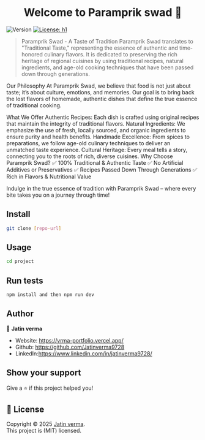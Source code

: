 <h1 align="center">Welcome to Paramprik swad 👋</h1>
<p>
  <img alt="Version" src="https://img.shields.io/badge/version-1.2.6-blue.svg?cacheSeconds=2592000" />
  <a href="hh" target="_blank">
    <img alt="License: h1" src="https://img.shields.io/badge/License-h1-yellow.svg" />
  </a>
 
</p>

> Paramprik Swad - A Taste of Tradition
Paramprik Swad translates to "Traditional Taste," representing the essence of authentic and time-honored culinary flavors. It is dedicated to preserving the rich heritage of regional cuisines by using traditional recipes, natural ingredients, and age-old cooking techniques that have been passed down through generations.

Our Philosophy
At Paramprik Swad, we believe that food is not just about taste; it’s about culture, emotions, and memories. Our goal is to bring back the lost flavors of homemade, authentic dishes that define the true essence of traditional cooking.

What We Offer
Authentic Recipes: Each dish is crafted using original recipes that maintain the integrity of traditional flavors.
Natural Ingredients: We emphasize the use of fresh, locally sourced, and organic ingredients to ensure purity and health benefits.
Handmade Excellence: From spices to preparations, we follow age-old culinary techniques to deliver an unmatched taste experience.
Cultural Heritage: Every meal tells a story, connecting you to the roots of rich, diverse cuisines.
Why Choose Paramprik Swad?
✅ 100% Traditional & Authentic Taste
✅ No Artificial Additives or Preservatives
✅ Recipes Passed Down Through Generations
✅ Rich in Flavors & Nutritional Value

Indulge in the true essence of tradition with Paramprik Swad – where every bite takes you on a journey through time!

## Install

```sh
git clone [repo-url]
```

## Usage

```sh
cd project
```

## Run tests

```sh
npm install and then npm run dev
```

## Author

👤 **Jatin verma**

* Website: https://vrma-portfolio.vercel.app/
* Github: https://github.com/Jatinverma9728
* LinkedIn:https://www.linkedin.com/in/jatinverma9728/

## Show your support

Give a ⭐️ if this project helped you!

## 📝 License

Copyright © 2025 [Jatin verma](https://github.com/Jatinverma9728).<br />
This project is (MIT) licensed.
